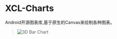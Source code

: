 XCL-Charts
==========

Android开源图表库,基于原生的Canvas来绘制各种图表。

>![3D Bar Chart](https://github.com/xcltapestry/XCL-Charts/screenshots/3dbarchart_xh.png)